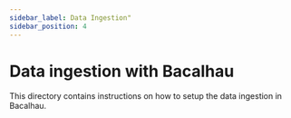 ```yaml
---
sidebar_label: Data Ingestion"
sidebar_position: 4
---
```

# Data ingestion with Bacalhau

This directory contains instructions on how to setup the data ingestion in Bacalhau.